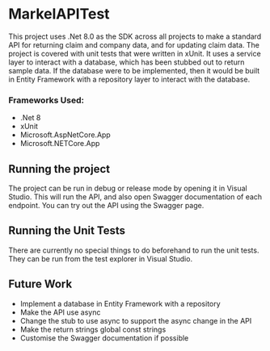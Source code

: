 # MarkelAPITest

This project uses .Net 8.0 as the SDK across all projects to make a standard API for returning claim and company data, and for updating claim data. The project is covered with unit tests that were written in xUnit. It uses a service layer to interact with a database, which has been stubbed out to return sample data. If the database were to be implemented, then it would be built in Entity Framework with a repository layer to interact with the database.

### Frameworks Used:
- .Net 8
- xUnit
- Microsoft.AspNetCore.App
- Microsoft.NETCore.App

## Running the project
The project can be run in debug or release mode by opening it in Visual Studio. This will run the API, and also open Swagger documentation of each endpoint. You can try out the API using the Swagger page.

## Running the Unit Tests
There are currently no special things to do beforehand to run the unit tests. They can be run from the test explorer in Visual Studio.

## Future Work
- Implement a database in Entity Framework with a repository
- Make the API use async
- Change the stub to use async to support the async change in the API
- Make the return strings global const strings
- Customise the Swagger documentation if possible